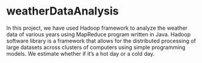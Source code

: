 # weatherDataAnalysis
In this project, we have used Hadoop framework to analyze the weather data of various years using MapReduce program written in Java. 
Hadoop software library is a framework that allows for the distributed processing of large datasets across clusters of computers using simple programming models.
We estimate whether if it’s a hot day or a cold day.

